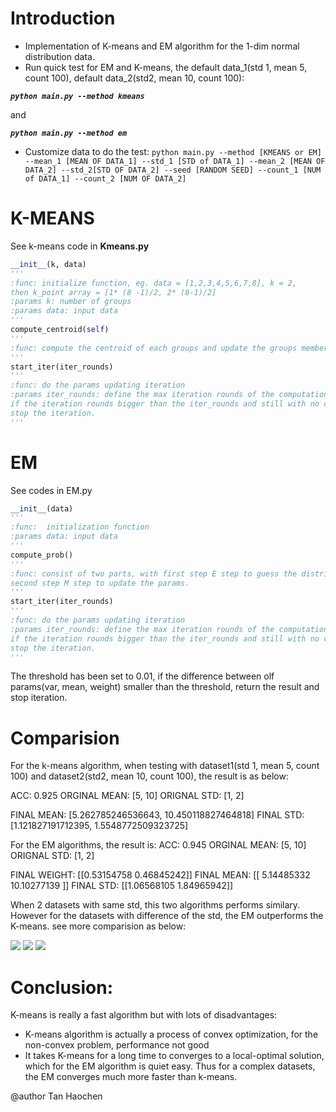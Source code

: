 # Introduction

- Implementation of K-means and EM algorithm for the 1-dim normal distribution data.
- Run quick test for EM and K-means, the default data_1(std 1, mean 5, count 100), default data_2(std2, mean 10, count 100):

***`python main.py --method kmeans`*** 

and 

***`python main.py --method em`***

- Customize data to do the test:
`python main.py --method [KMEANS or EM] --mean_1 [MEAN OF DATA_1] --std_1 [STD of DATA_1] --mean_2 [MEAN OF DATA_2] --std_2[STD OF DATA_2] --seed [RANDOM SEED] --count_1 [NUM of DATA_1] --count_2 [NUM OF DATA_2]`

# K-MEANS

See k-means code in **Kmeans.py**

```python
__init__(k, data)
'''
:func: initialize function, eg. data = [1,2,3,4,5,6,7,8], k = 2, 
then k_point array = [1* (8 -1)/2, 2* (8-1)/2]
:params k: number of groups
:params data: input data
'''
compute_centroid(self)
'''
:func: compute the centroid of each groups and update the groups member
'''
start_iter(iter_rounds)
'''
:func: do the params updating iteration
:params iter_rounds: define the max iteration rounds of the computation, 
if the iteration rounds bigger than the iter_rounds and still with no converge, 
stop the iteration.
'''
```
    
# EM

See codes in EM.py
   
```python
__init__(data)
'''
:func:  initialization function
:params data: input data
'''
compute_prob()
'''
:func: consist of two parts, with first step E step to guess the distribution, 
second step M step to update the params.
'''
start_iter(iter_rounds)
'''
:func: do the params updating iteration
:params iter_rounds: define the max iteration rounds of the computation, 
if the iteration rounds bigger than the iter_rounds and still with no converge,
stop the iteration.
'''
```
    
The threshold has been set to 0.01, if the difference between olf params(var, mean, weight) smaller than the threshold, return the result and stop iteration.

    
# Comparision
For the k-means algorithm, when testing with dataset1(std 1, mean 5, count 100) and dataset2(std2, mean 10, count 100), the result is as below:

ACC:  0.925
ORGINAL MEAN: [5, 10]
ORIGNAL STD:  [1, 2]

FINAL MEAN:  [5.262785246536643, 10.450118827464818]
FINAL STD:  [1.121827191712395, 1.5548772509323725]

For the EM algorithms, the result is:
ACC:  0.945
ORGINAL MEAN: [5, 10]
ORIGNAL STD:  [1, 2]

FINAL WEIGHT: [[0.53154758 0.46845242]]
FINAL MEAN: [[ 5.14485332 10.10277139 ]]
FINAL STD: [[1.06568105 1.84965942]]

When 2 datasets with same std, this two algorithms performs similary. However for the datasets with difference of the std, the EM outperforms the K-means. see more comparision as below:

![](./same_std.png)
![](./diff_std_diff_mean.png)
![](./same_mean.png)

# Conclusion:
K-means is really a fast algorithm but with lots of disadvantages:
- K-means algorithm is actually a process of convex optimization, for the non-convex problem, performance not good
- It takes K-means for a long time to converges to a local-optimal solution, which for the EM algorithm is quiet easy. Thus for a complex datasets, the EM converges much more faster than k-means.

@author Tan Haochen

